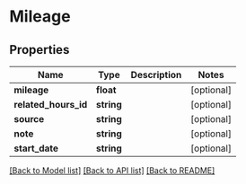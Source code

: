 # Mileage

## Properties

 Name                 | Type       | Description | Notes      
----------------------|------------|-------------|------------
 **mileage**          | **float**  |             | [optional] 
 **related_hours_id** | **string** |             | [optional] 
 **source**           | **string** |             | [optional] 
 **note**             | **string** |             | [optional] 
 **start_date**       | **string** |             | [optional] 

[[Back to Model list]](../README.md#documentation-for-models) [[Back to API list]](../README.md#documentation-for-api-endpoints) [[Back to README]](../README.md)


